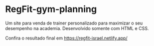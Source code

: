 # RegFit-gym-planning
Um site para venda de trainer personalizado para maximizar o seu desempenho na academia.
Desenvolvido somente com HTML e CSS.

Confira o resultado final em https://regfit-israel.netlify.app/
